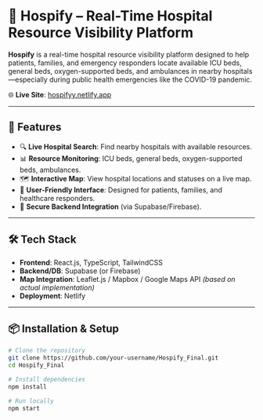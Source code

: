 # 🏥 Hospify – Real-Time Hospital Resource Visibility Platform

**Hospify** is a real-time hospital resource visibility platform designed to help patients, families, and emergency responders locate available ICU beds, general beds, oxygen-supported beds, and ambulances in nearby hospitals—especially during public health emergencies like the COVID-19 pandemic.

🌐 **Live Site**: [hospifyy.netlify.app](https://hospifyy.netlify.app)

---

## 🚀 Features

* 🔍 **Live Hospital Search**: Find nearby hospitals with available resources.
* 📊 **Resource Monitoring**: ICU beds, general beds, oxygen-supported beds, ambulances.
* 🗺️ **Interactive Map**: View hospital locations and statuses on a live map.
* 👥 **User-Friendly Interface**: Designed for patients, families, and healthcare responders.
* 🔐 **Secure Backend Integration** (via Supabase/Firebase).

---

## 🛠️ Tech Stack

* **Frontend**: React.js, TypeScript, TailwindCSS
* **Backend/DB**: Supabase (or Firebase)
* **Map Integration**: Leaflet.js / Mapbox / Google Maps API *(based on actual implementation)*
* **Deployment**: Netlify

---

## 📦 Installation & Setup

```bash
# Clone the repository
git clone https://github.com/your-username/Hospify_Final.git
cd Hospify_Final

# Install dependencies
npm install

# Run locally
npm start
```

